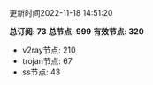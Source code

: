 更新时间2022-11-18 14:51:20

**总订阅: 73**
**总节点: 999**
**有效节点: 320**
- v2ray节点: 210
- trojan节点: 67
- ss节点: 43
